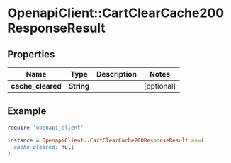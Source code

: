 # OpenapiClient::CartClearCache200ResponseResult

## Properties

| Name | Type | Description | Notes |
| ---- | ---- | ----------- | ----- |
| **cache_cleared** | **String** |  | [optional] |

## Example

```ruby
require 'openapi_client'

instance = OpenapiClient::CartClearCache200ResponseResult.new(
  cache_cleared: null
)
```

